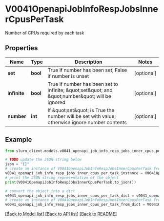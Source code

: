 # V0041OpenapiJobInfoRespJobsInnerCpusPerTask

Number of CPUs required by each task

## Properties

Name | Type | Description | Notes
------------ | ------------- | ------------- | -------------
**set** | **bool** | True if number has been set; False if number is unset | [optional] 
**infinite** | **bool** | True if number has been set to infinite; \&quot;set\&quot; and \&quot;number\&quot; will be ignored | [optional] 
**number** | **int** | If \&quot;set\&quot; is True the number will be set with value; otherwise ignore number contents | [optional] 

## Example

```python
from slurm_client.models.v0041_openapi_job_info_resp_jobs_inner_cpus_per_task import V0041OpenapiJobInfoRespJobsInnerCpusPerTask

# TODO update the JSON string below
json = "{}"
# create an instance of V0041OpenapiJobInfoRespJobsInnerCpusPerTask from a JSON string
v0041_openapi_job_info_resp_jobs_inner_cpus_per_task_instance = V0041OpenapiJobInfoRespJobsInnerCpusPerTask.from_json(json)
# print the JSON string representation of the object
print(V0041OpenapiJobInfoRespJobsInnerCpusPerTask.to_json())

# convert the object into a dict
v0041_openapi_job_info_resp_jobs_inner_cpus_per_task_dict = v0041_openapi_job_info_resp_jobs_inner_cpus_per_task_instance.to_dict()
# create an instance of V0041OpenapiJobInfoRespJobsInnerCpusPerTask from a dict
v0041_openapi_job_info_resp_jobs_inner_cpus_per_task_from_dict = V0041OpenapiJobInfoRespJobsInnerCpusPerTask.from_dict(v0041_openapi_job_info_resp_jobs_inner_cpus_per_task_dict)
```
[[Back to Model list]](../README.md#documentation-for-models) [[Back to API list]](../README.md#documentation-for-api-endpoints) [[Back to README]](../README.md)


